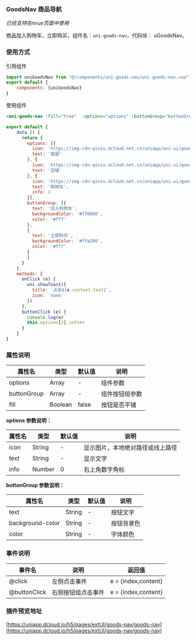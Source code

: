 
### GoodsNav 商品导航
*已经支持在nvue页面中使用*

商品加入购物车，立即购买，组件名：`uni-goods-nav`，代码块： uGoodsNav。

### 使用方式

引用组件 

```javascript
import uniGoodsNav from "@/components/uni-goods-nav/uni-goods-nav.vue"
export default {
    components: {uniGoodsNav}
}
```

使用组件

```html
<uni-goods-nav :fill="true"  :options="options" :buttonGroup="buttonGroup"  @click="onClick" @buttonClick="buttonClick" />
```

```javascript
export default {
	data () {
	  return {
	    options: [{
	      icon: 'https://img-cdn-qiniu.dcloud.net.cn/uniapp/uni-ui/goodsnav/kefu.png',
	      text: '客服'
	    }, {
	      icon: 'https://img-cdn-qiniu.dcloud.net.cn/uniapp/uni-ui/goodsnav/dianpu.png',
	      text: '店铺'
	    }, {
	      icon: 'https://img-cdn-qiniu.dcloud.net.cn/uniapp/uni-ui/goodsnav/carts.png',
	      text: '购物车',
	      info: 2
	    }],
	    buttonGroup: [{
	      text: '加入购物车',
	      backgroundColor: '#ff0000',
	      color: '#fff'
	    },
	    {
	      text: '立即购买',
	      backgroundColor: '#ffa200',
	      color: '#fff'
	    }
	    ]
	  }
	},
	methods: {
	  onClick (e) {
	    uni.showToast({
	      title: `点击${e.content.text}`,
	      icon: 'none'
	    })
	  },
	  buttonClick (e) {
	    console.log(e)
	    this.options[2].info++
	  }
	}
}
```

### 属性说明

|属性名		|类型	|默认值	|说明			|
|---		|----	|---	|---			|
|options	|Array	|-		|组件参数		|
|buttonGroup|Array	|-		|组件按钮组参数	|
|fill		|Boolean|false	|按钮是否平铺	|


**options 参数说明：**

|属性名	|类型	|默认值	|说明								|
|---	|----	|---	|---								|
|icon	|String	|-		|显示图片，本地绝对路径或线上路径	|
|text	|String	|-		|显示文字							|
|info	|Number	|0		|右上角数字角标						|

**buttonGroup 参数说明：**

|属性名				|类型	|默认值	|说明		|
|---				|----	|---	|---		|
|text				|String	|-		|按钮文字	|
|background-color	|String	|-		|按钮背景色	|
|color				|String	|-		|字体颜色	|

### 事件说明

|事件名			|说明				|返回值				|
|---			|---				|---				|
|@click			|左侧点击事件		|e = {index,content}|
|@buttonClick	|右侧按钮组点击事件	|e = {index,content}|

### 插件预览地址

[https://uniapp.dcloud.io/h5/pages/extUI/goods-nav/goods-nav](https://uniapp.dcloud.io/h5/pages/extUI/goods-nav/goods-nav)